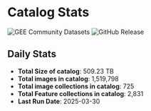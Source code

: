 # Catalog Stats

![GEE Community Datasets](https://img.shields.io/endpoint?url=https://gist.githubusercontent.com/samapriya/34bc0c1280d475d3a69e3b60a706226e/raw/community.json)
![GitHub Release](https://img.shields.io/github/v/release/samapriya/awesome-gee-community-datasets)

## Daily Stats

<!-- START_MARKER -->
* **Total Size of catalog**: 509.23 TB
* **Total images in catalog**: 1,519,798
* **Total image collections in catalog**: 725
* **Total Feature collections in catalog**: 2,831
* **Last Run Date**: 2025-03-30
<!-- END_MARKER -->
